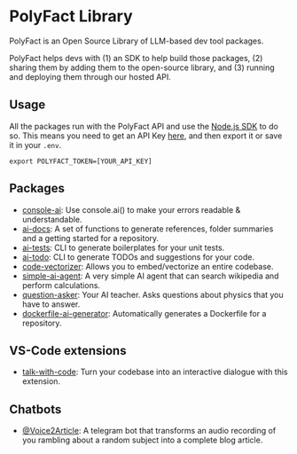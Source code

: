 # PolyFact Library

PolyFact is an Open Source Library of LLM-based dev tool packages.

PolyFact helps devs with (1) an SDK to help build those packages, (2) sharing them by adding them to the open-source library, and (3) running and deploying them through our hosted API.

## Usage

All the packages run with the PolyFact API and use the [Node.js SDK](https://www.github.com/polyfact/polyfact-node) to do so. This means you need to get an API Key [here](https://app.polyfact.com), and then export it or save it in your `.env`.

`export POLYFACT_TOKEN=[YOUR_API_KEY]`

## Packages

- [console-ai](https://github.com/kevin-btc/console-ai): Use console.ai() to make your errors readable & understandable.
- [ai-docs](https://github.com/polyfact/ai-docs): A set of functions to generate references, folder summaries and a getting started for a repository.
- [ai-tests](https://github.com/lowczarc/ai-tests): CLI to generate boilerplates for your unit tests.
- [ai-todo](https://www.npmjs.com/package/ai-todo): CLI to generate TODOs and suggestions for your code.
- [code-vectorizer](https://github.com/kevin-btc/code-vectorizer): Allows you to embed/vectorize an entire codebase.
- [simple-ai-agent](https://github.com/polyfact/simple-ai-agent): A very simple AI agent that can search wikipedia and perform calculations.
- [question-asker](https://github.com/victorforissier/question-asker): Your AI teacher. Asks questions about physics that you have to answer.
- [dockerfile-ai-generator](https://github.com/lowczarc/dockerfile-ai-generator): Automatically generates a Dockerfile for a repository.


## VS-Code extensions

- [talk-with-code](https://marketplace.visualstudio.com/items?itemName=Polyfactdocs.talk-with-code): Turn your codebase into an interactive dialogue with this extension.

## Chatbots

- [@Voice2Article](https://github.com/lowczarc/voice2article/): A telegram bot that transforms an audio recording of you rambling about a random subject into a complete blog article. 
